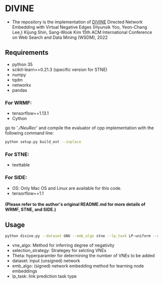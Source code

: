 # DIVINE
- The repository is the implementation of [DIVINE](https://doi.org/10.1145/3488560.3498470)
Directed Network Embedding with Virtual Negative Edges
{Hyunsik Yoo, Yeon-Chang Lee,} Kijung Shin, Sang-Wook Kim
15th ACM International Conference on Web Search and Data Mining (WSDM), 2022

## Requirements
- python 35
- scikit-learn==0.21.3 (specific version for STNE)
- numpy
- tqdm
- networkx
- pandas

### For WRMF:
- tensorflow==1.13.1
- Cython

go to '*./NeuRec*' and compile the evaluator of cpp implementation with the following command line:
```bash
python setup.py build_ext --inplace
```

### For STNE:
- texttable

### For SIDE:
- OS: Only Mac OS and Linux are available for this code.
- tensorflow==1.1

#### (Please refer to the author's original README.md for more details of WRMF, STNE, and SIDE.)

## Usage

```bash
python divine.py --dataset GNU --emb_algo stne --lp_task LP-uniform --num_embed 128 --vne_algo wrmf --theta 0.5 --selection_strategy local
```
- vne_algo: Method for inferring degree of negativity
- selection_strategy: Strategey for selcting VNEs
- Theta: hyperparamter for determining the number of VNEs to be added
- dataset: input (unsigned) network
- emb_algo: (signed) network embedding method for learning node embeddings
- lp_task: link prediction task type
